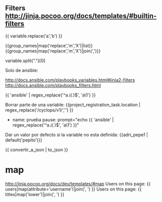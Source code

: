 ## Filters http://jinja.pocoo.org/docs/templates/#builtin-filters

{{ variable.replace('a','b') }}

{{group_names|map('replace','m','X')|list}}
{{group_names|map('replace','m','X')|join(',')}}


variable.split(".")[0]


Solo de ansible:

http://docs.ansible.com/playbooks_variables.html#jinja2-filters
http://docs.ansible.com/playbooks_filters.html

{{ 'ansible' | regex_replace('^a.*i(.*)$', 'a\\1') }}

Borrar parte de una variable:
{{project_registration_task.location | regex_replace('/cyclops/v1/','') }}


  - name: prueba
    pause: prompt="echo {{ 'ansible' | regex_replace('^a.*i(.*)$', 'a\\1') }}"



Dar un valor por defecto si la variable no esta definida:
{{adri_pepe1 | default('pepito')}}


{{ convertir_a_json | to_json }}


# map
http://jinja.pocoo.org/docs/dev/templates/#map
Users on this page: {{ users|map(attribute='username')|join(', ') }}
Users on this page: {{ titles|map('lower')|join(', ') }}


